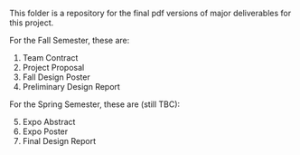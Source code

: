 This folder is a repository for the final pdf versions of major deliverables for this project.

For the Fall Semester, these are:
1) Team Contract
2) Project Proposal
3) Fall Design Poster
4) Preliminary Design Report

For the Spring Semester, these are (still TBC):

5) Expo Abstract
6) Expo Poster
7) Final Design Report

